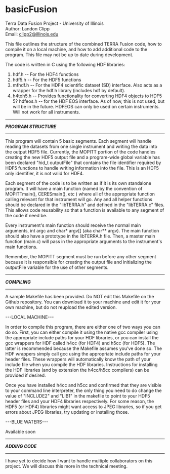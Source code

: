 # basicFusion
Terra Data Fusion Project - University of Illinois  
Author: Landon Clipp  
Email: clipp2@illinois.edu  

This file outlines the structure of the combined TERRA Fusion code, how to compile it on a local machine, and how to add
additional code to the program. This file may not be up to date during development.

The code is written in C using the following HDF libraries:  
1. hdf.h -- For the HDF4 functions  
2. hdf5.h -- For the HDF5 functions  
3. mfhdf.h -- For the HDF4 scientific dataset (SD) interface. Also acts as a wrapper for the hdf.h library (includes hdf by
  default).  
4. h4toh5.h -- Provides functionality for converting HDF4 objects to HDF5  
5? hdfeos.h -- for the HDF EOS interface. As of now, this is not used, but will be in the future. HDFEOS can only be used on 
  certain instruments. Will not work for all instruments.

***********************
***PROGRAM STRUCTURE***
***********************

This program will contain 5 basic segments. Each segment will handle reading the datasets from one single instrument and
writing the data into the output HDF5 file. Currently, the MOPITT portion of the code handles creating the new HDF5 output
file and a program-wide global variable has been declared "hid_t outputFile" that contains the file identifier required by
HDF5 functions to handle writing information into the file. This is an HDF5 only identifier, it is not valid for HDF4.

Each segment of the code is to be written as if it is its own standalone program. It will have a main function (named by the
convention of MOPITTmain(), CERESmain(), etc ) where all of the appropriate function calling relevant for that instrument will
go. Any and all helper functions should be declared in the "libTERRA.h" and defined in the "libTERRA.c" files. This allows
code reusability so that a function is available to any segment of the code if need be.

Every instrument's main function should receive the normal main arguments, int argc and char* argv\[\] (aka char\*\* argv). The
main function should also have a prototype in the libTERRA.h file. Then, a master main function (main.c) will pass in the 
appropriate arguments to the instrument's main functions.

Remember, the MOPITT segment must be run before any other segment because it is responsible for creating the output file
and initializing the outputFile variable for the use of other segments.

***************
***COMPILING***
***************

A sample Makefile has been provided. Do NOT edit this Makefile on the Github repository. You can download it to your machine
and edit it for your own machine, but do not reupload the edited version.

---LOCAL MACHINE---

In order to compile this program, there are either one of two ways you can do so. First, you can either compile it using
the native gcc compiler using the appropriate include paths for your HDF libraries, or you can install the gcc wrappers
for HDF called h4cc (for HDF4) and h5cc (for HDF5). The latter is recommended because the Makefile assumes you've done 
so. The HDF wrappers simply call gcc using the appropriate include paths for your header files. These wrappers will
automatically know the path of your include file when you compile the HDF libraries. Instructions for installing the HDF
libraries (and by extension the h4cc/h5cc compilers) can be provided if desired.

Once you have installed h4cc and h5cc and confirmed that they are visible to your command line interpreter, the only thing
you need to do change the value of "INCLUDE2" and "LIB1" in the makefile to point to your HDF5 header files and your HDF4 
libraries respectively. For some reason, the HDF5 (or HDF4) libraries might want access to JPEG libraries, so if you get 
errors about JPEG libraries, try updating or installing those.

---BLUE WATERS---

Available soon

*****************
***ADDING CODE***
*****************

I have yet to decide how I want to handle multiple collaborators on this project. We will discuss this more in the technical
meeting.
